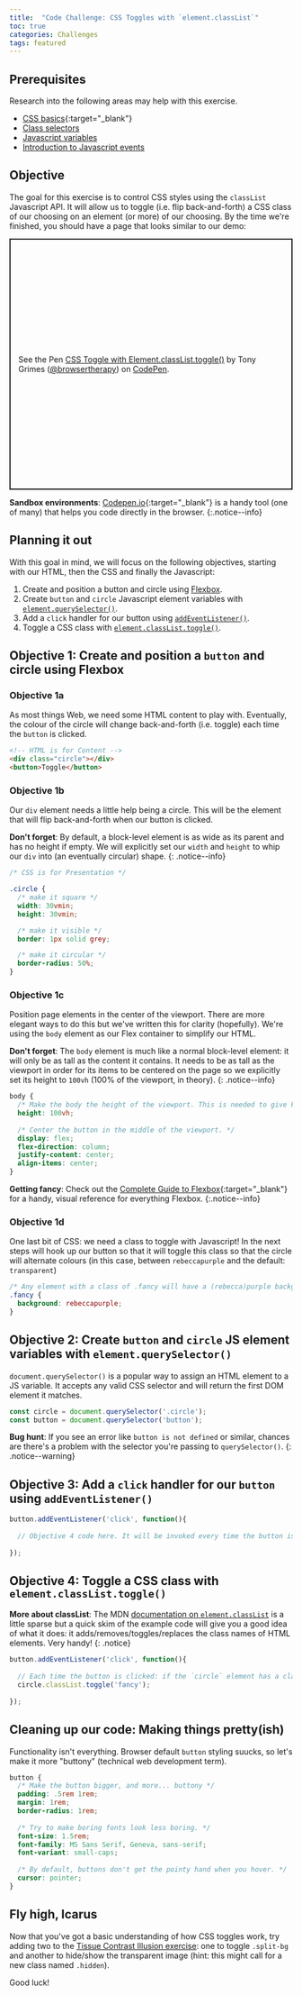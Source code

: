 ```yaml
---
title:  "Code Challenge: CSS Toggles with `element.classList`"
toc: true
categories: Challenges
tags: featured
---
```

## Prerequisites
Research into the following areas may help with this exercise.
- [CSS basics](https://developer.mozilla.org/en-US/docs/Learn/Getting_started_with_the_web/CSS_basics){:target="_blank"}
- [Class selectors](https://css-tricks.com/almanac/selectors/c/class/)
- [Javascript variables](https://developer.mozilla.org/en-US/docs/Learn/JavaScript/First_steps/Variables)
- [Introduction to Javascript events](https://developer.mozilla.org/en-US/docs/Learn/JavaScript/Building_blocks/Events)

## Objective
The goal for this exercise is to control CSS styles using the `classList` Javascript API. It will allow us to toggle (i.e. flip back-and-forth) a CSS class of our choosing on an element (or more) of our choosing. By the time we're finished, you should have a page that looks similar to our demo:

<p class="codepen" data-height="446" data-theme-id="light" data-default-tab="result" data-user="browsertherapy" data-slug-hash="jOWdRze" style="height: 446px; box-sizing: border-box; display: flex; align-items: center; justify-content: center; border: 2px solid; margin: 1em 0; padding: 1em;" data-pen-title="CSS Toggle with Element.classList.toggle()">
  <span>See the Pen <a href="https://codepen.io/browsertherapy/pen/jOWdRze">
  CSS Toggle with Element.classList.toggle()</a> by Tony Grimes (<a href="https://codepen.io/browsertherapy">@browsertherapy</a>)
  on <a href="https://codepen.io">CodePen</a>.</span>
</p>
<script async src="https://static.codepen.io/assets/embed/ei.js"></script>

**Sandbox environments**: [Codepen.io](https://www.codepen.io){:target="_blank"} is a handy tool (one of many) that helps you code directly in the browser.
{:.notice--info}

## Planning it out
With this goal in mind, we will focus on the following objectives, starting with our HTML, then the CSS and finally the Javascript:

1. Create and position a button and circle using [Flexbox](https://css-tricks.com/snippets/css/a-guide-to-flexbox/).
2. Create `button` and `circle` Javascript element variables with [`element.querySelector()`](#Finding_the_first_element_matching_a_classhttps://developer.mozilla.org/en-US/docs/Web/API/Document/querySelector).
3. Add a `click` handler for our button using [`addEventListener()`](https://developer.mozilla.org/en-US/docs/Learn/JavaScript/Building_blocks/Events#addEventListener_and_removeEventListener).
4. Toggle a CSS class with [`element.classList.toggle()`](https://developer.mozilla.org/en-US/docs/Web/API/Element/classList).

## Objective 1: Create and position a `button` and circle using Flexbox

### Objective 1a
As most things Web, we need some HTML content to play with. Eventually, the colour of the circle will change back-and-forth (i.e. toggle) each time the `button` is clicked.

```html
<!-- HTML is for Content -->
<div class="circle"></div>
<button>Toggle</button>
```

### Objective 1b
Our `div` element needs a little help being a circle. This will be the element that will flip back-and-forth when our button is clicked.

**Don't forget**: By default, a block-level element is as wide as its parent and has no height if empty. We will explicitly set our `width` and `height` to whip our `div` into (an eventually circular) shape.
{: .notice--info}

```css
/* CSS is for Presentation */

.circle {
  /* make it square */
  width: 30vmin;
  height: 30vmin;

  /* make it visible */
  border: 1px solid grey;

  /* make it circular */
  border-radius: 50%;
}
```

### Objective 1c
Position page elements in the center of the viewport. There are more elegant ways to do this but we've written this for clarity (hopefully). We're using the `body` element as our Flex container to simplify our HTML.

**Don't forget**: The `body` element is much like a normal block-level element: it will only be as tall as the content it contains. It needs to be as tall as the viewport in order for its items to be centered on the page so we explicitly set its height to `100vh` (100% of the viewport, in theory).
{: .notice--info}

```css
body {
  /* Make the body the height of the viewport. This is needed to give Flexbox room to operate. */
  height: 100vh;
  
  /* Center the button in the middle of the viewport. */
  display: flex;
  flex-direction: column;
  justify-content: center;
  align-items: center;
}
```

**Getting fancy**: Check out the [Complete Guide to Flexbox](https://css-tricks.com/snippets/css/a-guide-to-flexbox/){:target="_blank"} for a handy, visual reference for everything Flexbox.
{:.notice--info}

### Objective 1d
One last bit of CSS: we need a class to toggle with Javascript! In the next steps will hook up our button so that it will toggle this class so that the circle will alternate colours (in this case, between `rebeccapurple` and the default: `transparent`)

```css
/* Any element with a class of .fancy will have a (rebecca)purple background. */
.fancy {
  background: rebeccapurple;
}
```

## Objective 2: Create `button` and `circle` JS element variables with `element.querySelector()`
`document.querySelector()` is a popular way to assign an HTML element to a JS variable. It accepts any valid CSS selector and will return the first DOM element it matches.

```js
const circle = document.querySelector('.circle');
const button = document.querySelector('button');
```

**Bug hunt**: If you see an error like `button is not defined` or similar, chances are there's a problem with the selector you're passing to `querySelector()`.
{: .notice--warning}

## Objective 3: Add a `click` handler for our `button` using `addEventListener()`

```js
button.addEventListener('click', function(){
  
  // Objective 4 code here. It will be invoked every time the button is clicked.
  
});
```

## Objective 4: Toggle a CSS class with `element.classList.toggle()`

**More about classList**: The MDN [documentation on `element.classList`](https://developer.mozilla.org/en-US/docs/Web/API/Element/classList) is a little sparse but a quick skim of the example code will give you a good idea of what it does: it adds/removes/toggles/replaces the class names of HTML elements. Very handy!
{: .notice}

```js
button.addEventListener('click', function(){
  
  // Each time the button is clicked: if the `circle` element has a class of .fancy, remove it. If .fancy is already absent, add it.
  circle.classList.toggle('fancy');
  
});
```

## Cleaning up our code: Making things pretty(ish)
Functionality isn't everything. Browser default `button` styling suucks, so let's make it more "buttony" (technical web development term).

```css
button {
  /* Make the button bigger, and more... buttony */
  padding: .5rem 1rem;
  margin: 1rem;
  border-radius: 1rem;
  
  /* Try to make boring fonts look less boring. */
  font-size: 1.5rem;
  font-family: MS Sans Serif, Geneva, sans-serif;
  font-variant: small-caps;
  
  /* By default, buttons don't get the pointy hand when you hover. */
  cursor: pointer;
}
```

## Fly high, Icarus
Now that you've got a basic understanding of how CSS toggles work, try adding two to the [Tissue Contrast Illusion exercise](http://localhost:4000/challenges/tissue-contrast/): one to toggle `.split-bg` and another to hide/show the transparent image (hint: this might call for a new class named `.hidden`).

Good luck!

